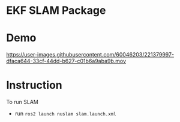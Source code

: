 # EKF SLAM Package


# Demo

https://user-images.githubusercontent.com/60046203/221379997-dfaca644-33cf-44dd-b627-c01b6a9aba9b.mov

# Instruction
To run SLAM
- run `ros2 launch nuslam slam.launch.xml`

